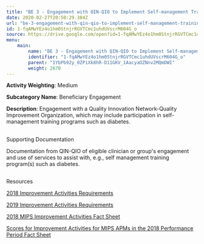 ```yaml
---
title: "BE 3 - Engagement with QIN-QIO to Implement Self-management Training Programs"
date: 2020-02-27T20:50:29.384Z
url: "be-3-engagement-with-qin-qio-to-implement-self-management-training-programs.md"
id: 1-fqAMwYEz4o1hm0StnjrRGVTCmc1uhdUVscrM604G_o
source: https://drive.google.com/open?id=1-fqAMwYEz4o1hm0StnjrRGVTCmc1uhdUVscrM604G_o
menu:
    main:
        name: "BE 3 - Engagement with QIN-QIO to Implement Self-management Training Programs"
        identifier: "1-fqAMwYEz4o1hm0StnjrRGVTCmc1uhdUVscrM604G_o"
        parent: "1YbPb92y_0ZPiXk8hR-D11GKV_1AacyaOZNnv2MQmDWI"
        weight: 2670
---
```









**Activity Weighting**: Medium

**Subcategory Name**: Beneficiary Engagement

**Description**: Engagement with a Quality Innovation Network-Quality Improvement Organization, which may include participation in self-management training programs such as diabetes.







## 

Supporting Documentation

Documentation from QIN-QIO of eligible clinician or group's engagement and use of services to assist with, e.g., self management training program(s) such as diabetes.







## 

Resources

[2018 Improvement Activities Requirements](https://qpp.cms.gov/mips/improvement-activities?py=2018)

[2019 Improvement Activities Requirements](https://qpp.cms.gov/mips/improvement-activities?py=2019)

[2018 MIPS Improvement Activities Fact Sheet](https://qpp.cms.gov/resource/2018%20MIPS%20Improvement%20Activities%20Fact%20Sheet)

[Scores for Improvement Activities for MIPS APMs in the 2018 Performance Period Fact Sheet](https://qpp.cms.gov/resource/2018%20MIPS%20APMs%20improvement%20Activities%20scores%20fact%20sheet)

